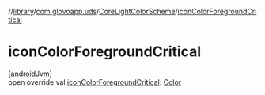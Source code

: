 //[library](../../../index.md)/[com.glovoapp.uds](../index.md)/[CoreLightColorScheme](index.md)/[iconColorForegroundCritical](icon-color-foreground-critical.md)

# iconColorForegroundCritical

[androidJvm]\
open override val [iconColorForegroundCritical](icon-color-foreground-critical.md): [Color](https://developer.android.com/reference/kotlin/androidx/compose/ui/graphics/Color.html)
